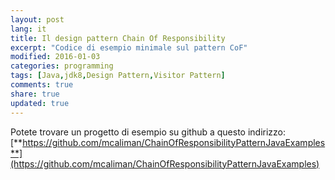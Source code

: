 ```yaml
---
layout: post
lang: it
title: Il design pattern Chain Of Responsibility
excerpt: "Codice di esempio minimale sul pattern CoF"
modified: 2016-01-03
categories: programming
tags: [Java,jdk8,Design Pattern,Visitor Pattern]
comments: true
share: true
updated: true
---
```



Potete trovare un progetto di esempio su github a questo indirizzo:
[**https://github.com/mcaliman/ChainOfResponsibilityPatternJavaExamples**](https://github.com/mcaliman/ChainOfResponsibilityPatternJavaExamples)

